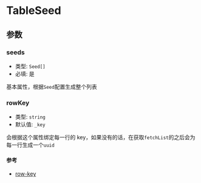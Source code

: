 # TableSeed

## 参数

### seeds

- 类型: `Seed[]`
- 必填: 是

基本属性，根据`Seed`配置生成整个列表

### rowKey

- 类型: `string`
- 默认值: `_key`

会根据这个属性绑定每一行的 key，如果没有的话，在获取`fetchList`的之后会为每一行生成一个`uuid`

#### 参考

- [row-key](https://element.eleme.cn/#/zh-CN/component/table)
